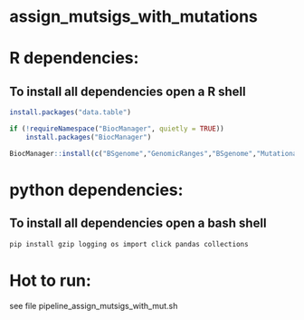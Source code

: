 # assign_mutsigs_with_mutations


# R dependencies:
## To install all dependencies open a R shell

```r
install.packages("data.table")

if (!requireNamespace("BiocManager", quietly = TRUE))
    install.packages("BiocManager")

BiocManager::install(c("BSgenome","GenomicRanges","BSgenome","MutationalPatterns","BSgenome.Hsapiens.UCSC.hg19"))
```

# python dependencies:
## To install all dependencies open a bash shell

```bash
pip install gzip logging os import click pandas collections
```

# Hot to run:
see file pipeline_assign_mutsigs_with_mut.sh
